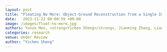 ```yaml
---
layout: post
title: "Floating No More: Object-Ground Reconstruction from a Single Image"
date:   2023-11-22 00:00:59 +00:00
image: /images/float-no-more.jpg
authors: Yunze Man, <strong>Yichen Sheng</strong>, Jianming Zhang, Liangyan Gui, Yu-Xiong Wang 
categories: research
venue: Under Review 
author: "Yichen Sheng"
---
```



